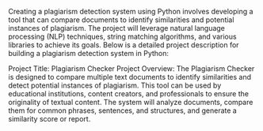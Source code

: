Creating a plagiarism detection system using Python involves developing a tool that can compare documents to identify similarities and potential instances of plagiarism. The project will leverage natural language processing (NLP) techniques, string matching algorithms, and various libraries to achieve its goals. Below is a detailed project description for building a plagiarism detection system in Python:

Project Title: Plagiarism Checker
Project Overview:
The Plagiarism Checker is designed to compare multiple text documents to identify similarities and detect potential instances of plagiarism. This tool can be used by educational institutions, content creators, and professionals to ensure the originality of textual content. The system will analyze documents, compare them for common phrases, sentences, and structures, and generate a similarity score or report.
